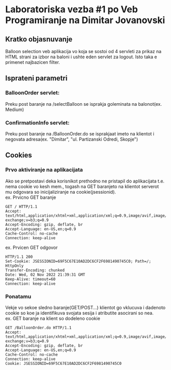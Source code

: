 # Laboratoriska vezba #1 po Veb Programiranje na Dimitar Jovanovski

## Kratko objasnuvanje
Balloon selection veb aplikacija vo koja se sostoi od 4 servleti za prikaz na HTML strani za izbor na baloni i ushte eden servlet za logout.
Isto taka e primenet najbazicen filter.

## Isprateni parametri
### BalloonOrder servlet:
Preku post baranje na /selectBalloon se isprakja goleminata na balonot(ex. Medium)
### ConfirmationInfo servlet:
Preku post baranje na /BalloonOrder.do se isprakjaat imeto na klientot i negovata adresa(ex. "Dimitar", "ul. Partizanski Odredi, Skopje")
 
## Cookies
### Prvo aktiviranje na aplikacijata
Ako se pretpostavi deka korisnikot prethodno ne pristapil do aplikacijata t.e. nema cookie vo kesh mem., togash na GET baranjeto na klientot serverot mu odgovara so inicijaliziranje na cookie(jsessionid).  
ex. Prvicno GET baranje
```
GET / HTTP/1.1
Accept: text/html,application/xhtml+xml,application/xml;q=0.9,image/avif,image/webp,image/apng,*/*;q=0.8,application/signed-exchange;v=b3;q=0.9
Accept-Encoding: gzip, deflate, br
Accept-Language: en-US,en;q=0.9
Cache-Control: no-cache
Connection: keep-alive
```

ex. Prvicen GET odgovor
```
HTTP/1.1 200
Set-Cookie: JSESSIONID=69F5C67E10AD2DC6CF2F6981490745C0; Path=/; HttpOnly
Transfer-Encoding: chunked
Date: Wed, 02 Nov 2022 21:39:31 GMT
Keep-Alive: timeout=60
Connection: keep-alive
```

### Ponatamu
Vekje vo sekoe sledno baranje(GET/POST...) klientot go vklucuva i dadenoto cookie so koe ja identifikuva svojata sesija i atributite asocirani so nea.  
ex. GET baranje na klient so dodeleno cookie
```  
GET /BalloonOrder.do HTTP/1.1
Accept: text/html,application/xhtml+xml,application/xml;q=0.9,image/avif,image/webp,image/apng,*/*;q=0.8,application/signed-exchange;v=b3;q=0.9
Accept-Encoding: gzip, deflate, br
Accept-Language: en-US,en;q=0.9
Cache-Control: no-cache
Connection: keep-alive
Cookie: JSESSIONID=69F5C67E10AD2DC6CF2F6981490745C0
```
